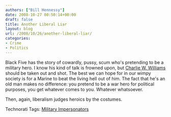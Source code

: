 ```yaml
---
authors: ["Bill Hennessy"]
date: 2008-10-27 00:50:14+00:00
draft: false
title: Another Liberal Liar
layout: blog
url: /2008/10/26/another-liberal-liar/
categories:
- Crime
- Politics
---
```


Black Five has the story of cowardly, pussy, scum who's pretending to be a military hero. I know his kind of talk is frowned upon, but [Charlie W. Williams](https://www.blackfive.net/main/2008/10/another-fake-so.html) should be taken out and shot. The best we can hope for in our wimpy society is for a Marine to beat the living hell out of him. The fact that he's an old man makes no difference: you pretend to be a war hero for political purposes, you get whatever comes to you. Whatever whatsoever.

 

Then, again, liberalism judges heroics by the costumes. 

 

Technorati Tags: [Military Impersonators](https://technorati.com/tags/Military%20Impersonators)
